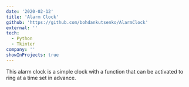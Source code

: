 ```yaml
---
date: '2020-02-12'
title: 'Alarm Clock'
github: 'https://github.com/bohdankutsenko/AlarmClock'
external: ''
tech:
  - Python
  - Tkinter
company: ''
showInProjects: true
---
```


This alarm clock is a simple clock with a function that can be activated to ring at a time set in advance.
